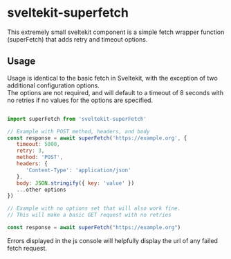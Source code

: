 # sveltekit-superfetch

This extremely small sveltekit component is a simple fetch wrapper function (superFetch) that adds retry and timeout options.

## Usage

Usage is identical to the basic fetch in Sveltekit, with the exception of two additional configuration options.  
The options are not required, and will default to a timeout of 8 seconds with no retries if no values for the options are specified.

```js

import superFetch from 'sveltekit-superFetch'

// Example with POST method, headers, and body
const response = await superFetch('https://example.org', {
   timeout: 5000,
   retry: 3,
   method: 'POST',
   headers: {
      'Content-Type': 'application/json'
   },
   body: JSON.stringify({ key: 'value' })
   ...other options
})

// Example with no options set that will also work fine.
// This will make a basic GET request with no retries

const response = await superFetch("https://example.org")

```

Errors displayed in the js console will helpfully display the url of any failed fetch request.

